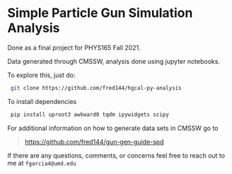 # Simple Particle Gun Simulation Analysis

Done as a final project for PHYS165 Fall 2021.

Data generated through CMSSW, analysis done using jupyter notebooks. 

To explore this, just do: 

```bash
 git clone https://github.com/fred144/hgcal-py-analysis
```

To install dependencies

```bash
 pip install uproot3 awkward0 tqdm ipywidgets scipy
 ```

For additional information on how to generate data sets in CMSSW go to 

> https://github.com/fred144/gun-gen-guide-spd 

If there are any questions, comments, or concerns feel free to reach out to me at ```fgarcia4@umd.edu```
